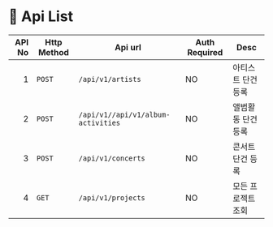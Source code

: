 # 🌌 Api List
| API No | Http Method | Api url                | Auth Required | Desc       |
|-------:|-------------|------------------------|---------------|------------|
|      1 | `POST`      | `/api/v1/artists`      | NO        | 아티스트 단건 등록 |
|      2 | `POST`      | `/api/v1//api/v1/album-activities`      | NO     | 앨범활동 단건 등록 |
|      3 | `POST`       | `/api/v1/concerts` | NO       | 콘서트 단건 등록  |
|      4 | `GET`        | `/api/v1/projects` | NO   | 모든 프로젝트 조회 |